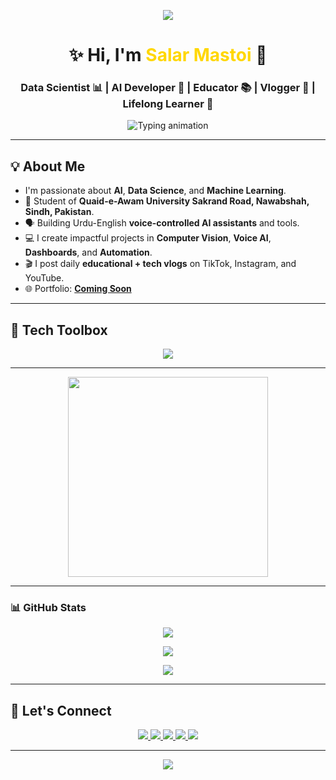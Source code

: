 <!-- 🌟 Soft Animated Header Banner -->
<p align="center">
  <img src="https://capsule-render.vercel.app/api?type=waving&color=800000&height=200&section=header&text=Welcome%20to%20Salar%20Mastoi's%20World&fontSize=38&fontAlign=50&fontColor=ffffff" />
</p>

<!-- 🙋 Name and Subtitle -->
<h1 align="center">✨ Hi, I'm <span style="color:#FFD700;">Salar Mastoi</span> 💼</h1>
<h3 align="center">Data Scientist 📊 | AI Developer 🤖 | Educator 📚 | Vlogger 🎥 | Lifelong Learner 🔁</h3>

<!-- 💬 Typing Animation -->
<p align="center">
  <img src="https://readme-typing-svg.demolab.com?font=Fira+Code&size=22&pause=1000&center=true&vCenter=true&width=600&lines=Building+Smart+AI+Solutions;Crafting+Educational+Experiences;Creating+Content+that+Inspires;Python+%7C+ML+%7C+Computer+Vision+%7C+Voice+AI" alt="Typing animation" />
</p>

---

## 💡 About Me

-  I'm passionate about **AI**, **Data Science**, and **Machine Learning**.
- 🏫 Student of **Quaid-e-Awam University Sakrand Road, Nawabshah, Sindh, Pakistan**.
- 🗣️ Building Urdu-English **voice-controlled AI assistants** and tools.
- 💻 I create impactful projects in **Computer Vision**, **Voice AI**, **Dashboards**, and **Automation**.
- 🎬 I post daily **educational + tech vlogs** on TikTok, Instagram, and YouTube.
- 🌐 Portfolio: [**Coming Soon**](https://github.com/salarmastoi110)

---

## 🧰 Tech Toolbox

<p align="center">
  <img src="https://skillicons.dev/icons?i=python,opencv,tensorflow,pytorch,streamlit,docker,git,github,vscode,html,css,js,react,nextjs,tailwind,figma,excel" />
</p>

---

<!-- 🎥 Content Creation Animation -->
<p align="center">
  <img src="https://media.giphy.com/media/lP8xu5t2DLGG045H8F/giphy.gif" width="320px" />
</p>

---

### 📊 GitHub Stats

<p align="center">
  <img src="https://github-readme-streak-stats.herokuapp.com?user=salarmastoi110&theme=maroongold&hide_border=false" />
</p>

<p align="center">
  <img src="https://github-readme-stats.vercel.app/api?username=salarmastoi110&show_icons=true&theme=maroongold&hide_border=false&rank_icon=github" />
</p>

<p align="center">
  <img src="https://github-readme-stats.vercel.app/api/top-langs/?username=salarmastoi110&layout=compact&theme=maroongold&hide_border=false" />
</p>

---

## 🔗 Let's Connect

<p align="center">
  <a href="https://www.linkedin.com/in/salarmastoi110/">
    <img src="https://img.shields.io/badge/LinkedIn-%230A66C2.svg?style=for-the-badge&logo=linkedin&logoColor=white" />
  </a>
  <a href="https://www.instagram.com/salarmastoi110/">
    <img src="https://img.shields.io/badge/Instagram-%23E4405F.svg?style=for-the-badge&logo=instagram&logoColor=white" />
  </a>
  <a href="https://www.tiktok.com/@salarmastoi110">
    <img src="https://img.shields.io/badge/TikTok-%23000000.svg?style=for-the-badge&logo=tiktok&logoColor=white" />
  </a>
  <a href="https://github.com/salarmastoi110">
    <img src="https://img.shields.io/badge/GitHub-%23121011.svg?style=for-the-badge&logo=github&logoColor=white" />
  </a>
  <a href="https://youtube.com/@salarmastoi110">
    <img src="https://img.shields.io/badge/YouTube-%23FF0000.svg?style=for-the-badge&logo=youtube&logoColor=white" />
  </a>
</p>

---

<!-- 🌷 Footer Banner -->
<p align="center">
  <img src="https://capsule-render.vercel.app/api?type=waving&color=800000&height=120&section=footer" />
</p>
